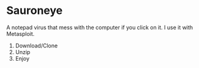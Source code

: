 # Sauroneye
A notepad virus that mess with the computer if you click on it. I use it with Metasploit.

1. Download/Clone
2. Unzip
3. Enjoy
